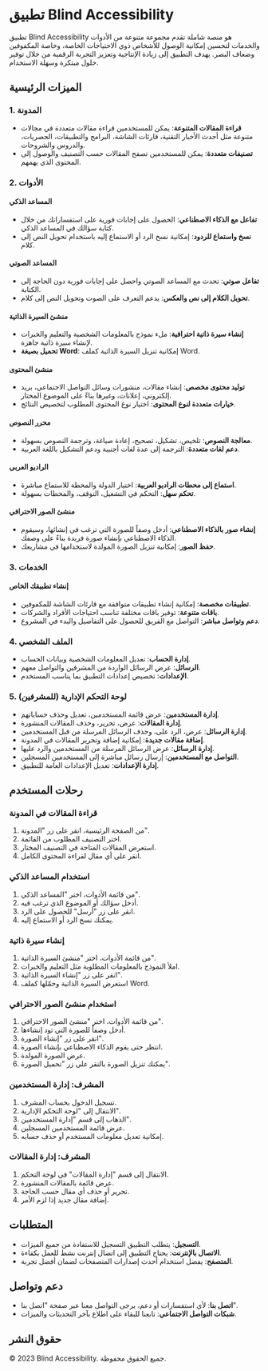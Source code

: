 # تطبيق Blind Accessibility

تطبيق Blind Accessibility هو منصة شاملة تقدم مجموعة متنوعة من الأدوات والخدمات لتحسين إمكانية الوصول للأشخاص ذوي الاحتياجات الخاصة، وخاصة المكفوفين وضعاف البصر. يهدف التطبيق إلى زيادة الإنتاجية وتعزيز التجربة الرقمية من خلال توفير حلول مبتكرة وسهلة الاستخدام.

## الميزات الرئيسية

### 1. المدونة

- **قراءة المقالات المتنوعة**: يمكن للمستخدمين قراءة مقالات متعددة في مجالات متنوعة مثل أحدث الأخبار التقنية، قارئات الشاشة، البرامج والتطبيقات، الحصريات، والدروس والشروحات.
- **تصنيفات متعددة**: يمكن للمستخدمين تصفح المقالات حسب التصنيف والوصول إلى المحتوى الذي يهمهم.

### 2. الأدوات

#### المساعد الذكي

- **تفاعل مع الذكاء الاصطناعي**: الحصول على إجابات فورية على استفساراتك من خلال كتابة سؤالك في المساعد الذكي.
- **نسخ واستماع للردود**: إمكانية نسخ الرد أو الاستماع إليه باستخدام تحويل النص إلى كلام.

#### المساعد الصوتي

- **تفاعل صوتي**: تحدث مع المساعد الصوتي واحصل على إجابات فورية دون الحاجة إلى الكتابة.
- **تحويل الكلام إلى نص والعكس**: يدعم التعرف على الصوت وتحويل النص إلى كلام.

#### منشئ السيرة الذاتية

- **إنشاء سيرة ذاتية احترافية**: ملء نموذج بالمعلومات الشخصية والتعليم والخبرات لإنشاء سيرة ذاتية جاهزة.
- **تحميل بصيغة Word**: إمكانية تنزيل السيرة الذاتية كملف Word.

#### منشئ المحتوى

- **توليد محتوى مخصص**: إنشاء مقالات، منشورات وسائل التواصل الاجتماعي، بريد إلكتروني، إعلانات، وغيرها بناءً على الموضوع المختار.
- **خيارات متعددة لنوع المحتوى**: اختيار نوع المحتوى المطلوب لتخصيص النتائج.

#### محرر النصوص

- **معالجة النصوص**: تلخيص، تشكيل، تصحيح، إعادة صياغة، وترجمة النصوص بسهولة.
- **دعم لغات متعددة**: الترجمة إلى عدة لغات أجنبية ودعم التشكيل باللغة العربية.

#### الراديو العربي

- **استماع إلى محطات الراديو العربية**: اختيار الدولة والمحطة للاستماع مباشرة.
- **تحكم سهل**: التحكم في التشغيل، التوقف، والمحطات بسهولة.

#### منشئ الصور الاحترافي

- **إنشاء صور بالذكاء الاصطناعي**: أدخل وصفاً للصورة التي ترغب في إنشائها، وسيقوم الذكاء الاصطناعي بإنشاء صورة فريدة بناءً على وصفك.
- **حفظ الصور**: إمكانية تنزيل الصورة المولدة لاستخدامها في مشاريعك.

### 3. الخدمات

#### إنشاء تطبيقك الخاص

- **تطبيقات مخصصة**: إمكانية إنشاء تطبيقات متوافقة مع قارئات الشاشة للمكفوفين.
- **باقات متنوعة**: توفير باقات مختلفة تناسب احتياجات الأفراد والشركات.
- **دعم وتواصل مباشر**: التواصل مع الفريق للحصول على التفاصيل والبدء في المشروع.

### 4. الملف الشخصي

- **إدارة الحساب**: تعديل المعلومات الشخصية وبيانات الحساب.
- **الرسائل**: عرض الرسائل الواردة من المشرفين والتواصل معهم.
- **الإعدادات**: تخصيص إعدادات التطبيق بما يناسب المستخدم.

### 5. لوحة التحكم الإدارية (للمشرفين)

- **إدارة المستخدمين**: عرض قائمة المستخدمين، تعديل وحذف حساباتهم.
- **إدارة المقالات**: عرض، تحرير، وحذف المقالات المنشورة.
- **إدارة الرسائل**: عرض، الرد على، وحذف الرسائل المرسلة من قبل المستخدمين.
- **إضافة مقالات جديدة**: إمكانية إضافة وتحرير المقالات في المدونة.
- **إدارة الرسائل**: عرض الرسائل المرسلة من المستخدمين والرد عليها.
- **التواصل مع المستخدمين**: إرسال رسائل مباشرة إلى المستخدمين المسجلين.
- **إدارة الإعدادات**: تعديل الإعدادات العامة للتطبيق.

## رحلات المستخدم

### قراءة المقالات في المدونة

1. من الصفحة الرئيسية، انقر على زر "المدونة".
2. اختر التصنيف المطلوب من القائمة.
3. استعرض المقالات المتاحة في التصنيف المختار.
4. انقر على أي مقال لقراءة المحتوى الكامل.

### استخدام المساعد الذكي

1. من قائمة الأدوات، اختر "المساعد الذكي".
2. أدخل سؤالك أو الموضوع الذي ترغب فيه.
3. انقر على زر "أرسل" للحصول على الرد.
4. يمكنك نسخ الرد أو الاستماع إليه.

### إنشاء سيرة ذاتية

1. من قائمة الأدوات، اختر "منشئ السيرة الذاتية".
2. املأ النموذج بالمعلومات المطلوبة مثل التعليم والخبرات.
3. انقر على زر "إنشاء السيرة الذاتية".
4. استعرض السيرة الذاتية وحمّلها كملف Word.

### استخدام منشئ الصور الاحترافي

1. من قائمة الأدوات، اختر "منشئ الصور الاحترافي".
2. أدخل وصفاً للصورة التي تود إنشاءها.
3. انقر على زر "إنشاء الصورة".
4. انتظر حتى يقوم الذكاء الاصطناعي بإنشاء الصورة.
5. عرض الصورة المولدة.
6. يمكنك تنزيل الصورة بالنقر على زر "تحميل الصورة".

### المشرف: إدارة المستخدمين

1. تسجيل الدخول بحساب المشرف.
2. الانتقال إلى "لوحة التحكم الإدارية".
3. الذهاب إلى قسم "إدارة المستخدمين".
4. عرض قائمة المستخدمين المسجلين.
5. إمكانية تعديل معلومات المستخدم أو حذف حسابه.

### المشرف: إدارة المقالات

1. الانتقال إلى قسم "إدارة المقالات" في لوحة التحكم.
2. عرض قائمة بالمقالات المنشورة.
3. تحرير أو حذف أي مقال حسب الحاجة.
4. إضافة مقال جديد إذا لزم الأمر.

## المتطلبات

- **التسجيل**: يتطلب التطبيق التسجيل للاستفادة من جميع الميزات.
- **الاتصال بالإنترنت**: يحتاج التطبيق إلى اتصال إنترنت نشط للعمل بكفاءة.
- **المتصفح**: يفضل استخدام أحدث إصدارات المتصفحات لضمان أفضل تجربة.

## دعم وتواصل

- **اتصل بنا**: لأي استفسارات أو دعم، يرجى التواصل معنا عبر صفحة "اتصل بنا".
- **شبكات التواصل الاجتماعي**: تابعنا للبقاء على اطلاع بآخر التحديثات والميزات.

## حقوق النشر

© 2023 Blind Accessibility. جميع الحقوق محفوظة.